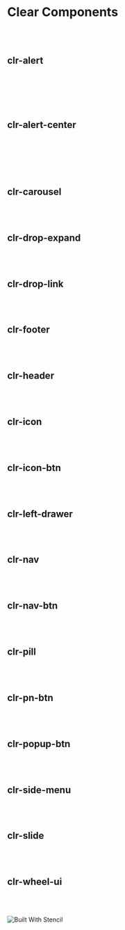 
<h1>Clear Components</h1>
<br><br>

<h2>clr-alert</h2>
<pre><code>
<clr-alert slot="alert" kind="info" text="here is some usful info"></clr-alert>
</code></pre>
<br><br>

<h2>clr-alert-center</h2>
<br><br>

<h2clr-card></h2>
<br><br>

<h2>clr-carousel</h2>
<br><br>

<h2>clr-drop-expand</h2>
<br><br>

<h2>clr-drop-link</h2>
<br><br>

<h2>clr-footer</h2>
<br><br>

<h2>clr-header</h2>
<br><br>

<h2>clr-icon</h2>
<br><br>

<h2>clr-icon-btn</h2>
<br><br>

<h2>clr-left-drawer</h2>
<br><br>

<h2>clr-nav</h2>
<br><br>

<h2>clr-nav-btn</h2>
<br><br>

<h2>clr-pill</h2>
<br><br>

<h2>clr-pn-btn</h2>
<br><br>

<h2>clr-popup-btn</h2>
<br><br>

<h2>clr-side-menu</h2>
<br><br>

<h2>clr-slide</h2>
<br><br>

<h2>clr-wheel-ui</h2>
<br><br>



















![Built With Stencil](https://img.shields.io/badge/-Built%20With%20Stencil-16161d.svg?logo=data%3Aimage%2Fsvg%2Bxml%3Bbase64%2CPD94bWwgdmVyc2lvbj0iMS4wIiBlbmNvZGluZz0idXRmLTgiPz4KPCEtLSBHZW5lcmF0b3I6IEFkb2JlIElsbHVzdHJhdG9yIDE5LjIuMSwgU1ZHIEV4cG9ydCBQbHVnLUluIC4gU1ZHIFZlcnNpb246IDYuMDAgQnVpbGQgMCkgIC0tPgo8c3ZnIHZlcnNpb249IjEuMSIgaWQ9IkxheWVyXzEiIHhtbG5zPSJodHRwOi8vd3d3LnczLm9yZy8yMDAwL3N2ZyIgeG1sbnM6eGxpbms9Imh0dHA6Ly93d3cudzMub3JnLzE5OTkveGxpbmsiIHg9IjBweCIgeT0iMHB4IgoJIHZpZXdCb3g9IjAgMCA1MTIgNTEyIiBzdHlsZT0iZW5hYmxlLWJhY2tncm91bmQ6bmV3IDAgMCA1MTIgNTEyOyIgeG1sOnNwYWNlPSJwcmVzZXJ2ZSI%2BCjxzdHlsZSB0eXBlPSJ0ZXh0L2NzcyI%2BCgkuc3Qwe2ZpbGw6I0ZGRkZGRjt9Cjwvc3R5bGU%2BCjxwYXRoIGNsYXNzPSJzdDAiIGQ9Ik00MjQuNywzNzMuOWMwLDM3LjYtNTUuMSw2OC42LTkyLjcsNjguNkgxODAuNGMtMzcuOSwwLTkyLjctMzAuNy05Mi43LTY4LjZ2LTMuNmgzMzYuOVYzNzMuOXoiLz4KPHBhdGggY2xhc3M9InN0MCIgZD0iTTQyNC43LDI5Mi4xSDE4MC40Yy0zNy42LDAtOTIuNy0zMS05Mi43LTY4LjZ2LTMuNkgzMzJjMzcuNiwwLDkyLjcsMzEsOTIuNyw2OC42VjI5Mi4xeiIvPgo8cGF0aCBjbGFzcz0ic3QwIiBkPSJNNDI0LjcsMTQxLjdIODcuN3YtMy42YzAtMzcuNiw1NC44LTY4LjYsOTIuNy02OC42SDMzMmMzNy45LDAsOTIuNywzMC43LDkyLjcsNjguNlYxNDEuN3oiLz4KPC9zdmc%2BCg%3D%3D&colorA=16161d&style=flat-square)

